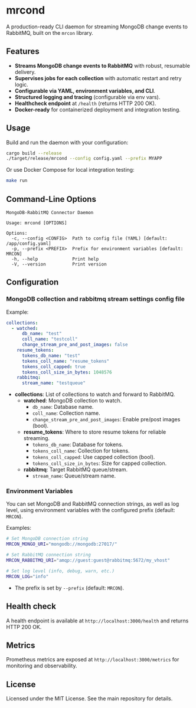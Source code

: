 # mrcond

A production-ready CLI daemon for streaming MongoDB change events to RabbitMQ, built on the `mrcon` library.

## Features

- **Streams MongoDB change events to RabbitMQ** with robust, resumable delivery.
- **Supervises jobs for each collection** with automatic restart and retry logic.
- **Configurable via YAML, environment variables, and CLI**.
- **Structured logging and tracing** (configurable via env vars).
- **Healthcheck endpoint** at `/health` (returns HTTP 200 OK).
- **Docker-ready** for containerized deployment and integration testing.

## Usage

Build and run the daemon with your configuration:

```sh
cargo build --release
./target/release/mrcond --config config.yaml --prefix MYAPP
```

Or use Docker Compose for local integration testing:

```sh
make run
```

## Command-Line Options

```plain
MongoDB-RabbitMQ Connector Daemon

Usage: mrcond [OPTIONS]

Options:
  -c, --config <CONFIG>  Path to config file (YAML) [default: /app/config.yaml]
  -p, --prefix <PREFIX>  Prefix for environment variables [default: MRCON]
  -h, --help             Print help
  -V, --version          Print version
```

## Configuration

### MongoDB collection and rabbitmq stream settings config file

Example:

```yaml
collections:
  - watched:
      db_name: "test"
      coll_name: "testcoll"
      change_stream_pre_and_post_images: false
    resume_tokens:
      tokens_db_name: "test"
      tokens_coll_name: "resume_tokens"
      tokens_coll_capped: true
      tokens_coll_size_in_bytes: 1048576
    rabbitmq:
      stream_name: "testqueue"
```

- **collections**: List of collections to watch and forward to RabbitMQ.
  - **watched**: MongoDB collection to watch.
    - `db_name`: Database name.
    - `coll_name`: Collection name.
    - `change_stream_pre_and_post_images`: Enable pre/post images (bool).
  - **resume_tokens**: Where to store resume tokens for reliable streaming.
    - `tokens_db_name`: Database for tokens.
    - `tokens_coll_name`: Collection for tokens.
    - `tokens_coll_capped`: Use capped collection (bool).
    - `tokens_coll_size_in_bytes`: Size for capped collection.
  - **rabbitmq**: Target RabbitMQ queue/stream.
    - `stream_name`: Queue/stream name.

### Environment Variables

You can set MongoDB and RabbitMQ connection strings, as well as log level, using environment variables with the configured prefix (default: `MRCON`).

Examples:

```sh
# Set MongoDB connection string
MRCON_MONGO_URI="mongodb://mongodb:27017/"

# Set RabbitMQ connection string
MRCON_RABBITMQ_URI="amqp://guest:guest@rabbitmq:5672/my_vhost"

# Set log level (info, debug, warn, etc.)
MRCON_LOG="info"
```

- The prefix is set by `--prefix` (default: `MRCON`).

## Health check

A health endpoint is available at `http://localhost:3000/health` and returns HTTP 200 OK.

## Metrics

Prometheus metrics are exposed at `http://localhost:3000/metrics` for monitoring and observability.

## License

Licensed under the MIT License. See the main repository for details.
